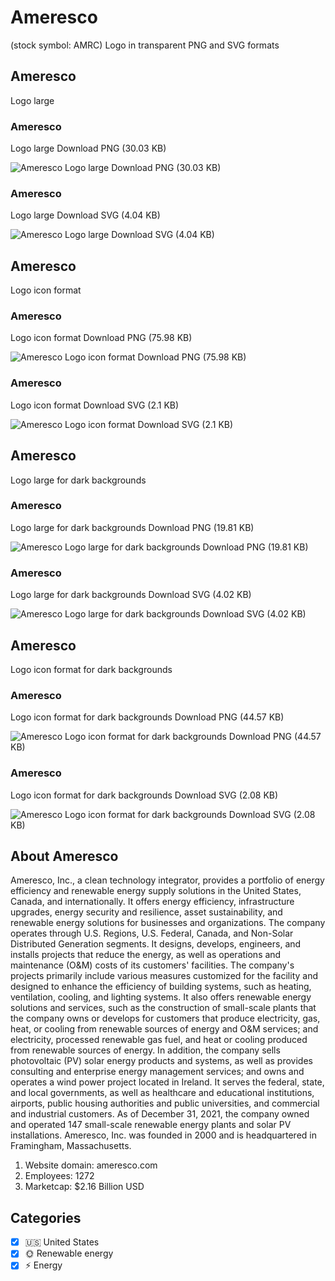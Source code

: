 # Ameresco
 (stock symbol: AMRC) Logo in transparent PNG and SVG formats

## Ameresco
 Logo large

### Ameresco
 Logo large Download PNG (30.03 KB)

![Ameresco
 Logo large Download PNG (30.03 KB)](/img/orig/AMRC_BIG-f83c7b04.png)

### Ameresco
 Logo large Download SVG (4.04 KB)

![Ameresco
 Logo large Download SVG (4.04 KB)](/img/orig/AMRC_BIG-4c2e976f.svg)

## Ameresco
 Logo icon format

### Ameresco
 Logo icon format Download PNG (75.98 KB)

![Ameresco
 Logo icon format Download PNG (75.98 KB)](/img/orig/AMRC-ee497225.png)

### Ameresco
 Logo icon format Download SVG (2.1 KB)

![Ameresco
 Logo icon format Download SVG (2.1 KB)](/img/orig/AMRC-2bacc6b9.svg)

## Ameresco
 Logo large for dark backgrounds

### Ameresco
 Logo large for dark backgrounds Download PNG (19.81 KB)

![Ameresco
 Logo large for dark backgrounds Download PNG (19.81 KB)](/img/orig/AMRC_BIG.D-c723ab33.png)

### Ameresco
 Logo large for dark backgrounds Download SVG (4.02 KB)

![Ameresco
 Logo large for dark backgrounds Download SVG (4.02 KB)](/img/orig/AMRC_BIG.D-6a3d2857.svg)

## Ameresco
 Logo icon format for dark backgrounds

### Ameresco
 Logo icon format for dark backgrounds Download PNG (44.57 KB)

![Ameresco
 Logo icon format for dark backgrounds Download PNG (44.57 KB)](/img/orig/AMRC.D-9cdb8c9b.png)

### Ameresco
 Logo icon format for dark backgrounds Download SVG (2.08 KB)

![Ameresco
 Logo icon format for dark backgrounds Download SVG (2.08 KB)](/img/orig/AMRC.D-56ab4ef9.svg)

## About Ameresco


Ameresco, Inc., a clean technology integrator, provides a portfolio of energy efficiency and renewable energy supply solutions in the United States, Canada, and internationally. It offers energy efficiency, infrastructure upgrades, energy security and resilience, asset sustainability, and renewable energy solutions for businesses and organizations. The company operates through U.S. Regions, U.S. Federal, Canada, and Non-Solar Distributed Generation segments. It designs, develops, engineers, and installs projects that reduce the energy, as well as operations and maintenance (O&M) costs of its customers' facilities. The company's projects primarily include various measures customized for the facility and designed to enhance the efficiency of building systems, such as heating, ventilation, cooling, and lighting systems. It also offers renewable energy solutions and services, such as the construction of small-scale plants that the company owns or develops for customers that produce electricity, gas, heat, or cooling from renewable sources of energy and O&M services; and electricity, processed renewable gas fuel, and heat or cooling produced from renewable sources of energy. In addition, the company sells photovoltaic (PV) solar energy products and systems, as well as provides consulting and enterprise energy management services; and owns and operates a wind power project located in Ireland. It serves the federal, state, and local governments, as well as healthcare and educational institutions, airports, public housing authorities and public universities, and commercial and industrial customers. As of December 31, 2021, the company owned and operated 147 small-scale renewable energy plants and solar PV installations. Ameresco, Inc. was founded in 2000 and is headquartered in Framingham, Massachusetts.

1. Website domain: ameresco.com
2. Employees: 1272
3. Marketcap: $2.16 Billion USD


## Categories
- [x] 🇺🇸 United States
- [x] 🌞 Renewable energy
- [x] ⚡ Energy
